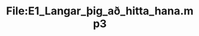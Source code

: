 ---
title: File:E1_Langar_þig_að_hitta_hana.mp3
recording of: Langar þig að hitta hana?
reading speed: slow
speaker: E
license: CC0
---
